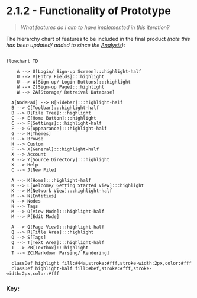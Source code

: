 # 2.1.2 - Functionality of Prototype
> *What features do I aim to have implemented in this iteration?*

The hierarchy chart of features to be included in the final product *(note this has been updated/ added to since the [Analysis](https://github.com/samcalthrop/NodePad/tree/main/Write-up/1%20-%20Analysis))*:

```mermaid

flowchart TD

	A --> U[Login/ Sign-up Screen]:::highlight-half
	U --> V[Entry Fields]:::highlight
	U --> W[Sign-up/ Login Buttons]:::highlight
	W --> Z[Sign-up Page]:::highlight
	W --> ZA[Storage/ Retreival Database]

  A[NodePad] --> B[Sidebar]:::highlight-half
  B --> C[Toolbar]:::highlight-half
  B --> D[File Tree]:::highlight
  C --> E[Home Button]:::highlight
  C --> F[Settings]:::highlight-half
  F --> G[Appearance]:::highlight-half
  G --> H[Themes]
  H --> Browse
  H --> Custom
  F --> X[General]:::highlight-half
  X --> Account
  X --> Y[Source Directory]:::highlight
  X --> Help
  C --> J[New File]

  A --> K[Home]:::highlight-half
  K --> L[Welcome/ Getting Started View]:::highlight
  K --> M[Network View]:::highlight-half
  M --> N[Entities]
  N --> Nodes
  N --> Tags
  M --> O[View Mode]:::highlight-half
  M --> P[Edit Mode]

  A --> Q[Page View]:::highlight-half
  Q --> R[Title Area]:::highlight
  Q --> S[Tags]
  Q --> T[Text Area]:::highlight-half
  T --> ZB[Textbox]:::highlight
  T --> ZC[Markdown Parsing/ Rendering]

  classDef highlight fill:#44a,stroke:#fff,stroke-width:2px,color:#fff
  classDef highlight-half fill:#bef,stroke:#fff,stroke-width:2px,color:#fff
```

### Key:
